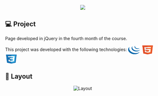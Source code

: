 <p align="center"><img alt"Logo Stock Exzy" src="https://user-images.githubusercontent.com/78664426/123478021-435f4700-d5d5-11eb-975b-dd1d63a6caf2.png" width="200px" /> </p>

## 💻 Project

Page developed in jQuery in the fourth month of the course.
                                                          
<p>
  This project was developed with the following technologies: 
  <img align="center" title="jQuery" alt="jQuery" height="30" width="40" src="https://raw.githubusercontent.com/devicons/devicon/master/icons/jquery/jquery-plain.svg">
  <img align="center" title="HTML5" alt="HTML5" height="30" width="40" src="https://raw.githubusercontent.com/devicons/devicon/master/icons/html5/html5-original.svg">
  <img align="center" title="CSS3" alt="CSS3" height="30" width="40" src="https://raw.githubusercontent.com/devicons/devicon/master/icons/css3/css3-original.svg">
</p>
                                                          


## 📐 Layout

<p align="center">
  <img alt="Layout" src="https://user-images.githubusercontent.com/78664426/123475804-4b69b780-d5d2-11eb-9aac-02f8aa60bfc9.png" />
</p>
